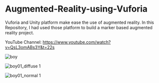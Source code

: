 # Augmented-Reality-using-Vuforia
Vuforia and Unity platform make ease the use of augmented reality. In this Repository, I had used those platform to build a marker based augmented reality project.

YouTube Channel:
https://www.youtube.com/watch?v=QsL3omABs3Y&t=22s

![boy](https://user-images.githubusercontent.com/42282006/53842529-cb853280-3f6d-11e9-9ad7-3af7bb480101.png)

![boy01_diffuse 1](https://user-images.githubusercontent.com/42282006/53843251-c923d800-3f6f-11e9-8b27-135b2faabfd7.jpg)


![boy01_normal 1](https://user-images.githubusercontent.com/42282006/53843286-e3f64c80-3f6f-11e9-9328-e2706a02ed77.jpg)
